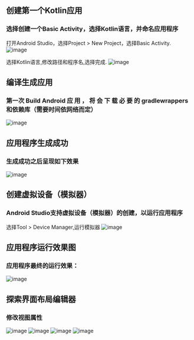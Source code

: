 ## 创建第一个Kotlin应用
### 选择创建一个Basic Activity，选择Kotlin语言，并命名应用程序
打开Android Studio，选择Project > New Project，选择Basic Activity.
![image](https://github.com/FIVEseconds59/Software-Project-Practice/blob/main/%E5%AE%9E%E9%AA%8C2_1/Picture/1.png)

选择Kotlin语言,修改路径和程序名,选择完成.
![image](https://github.com/FIVEseconds59/Software-Project-Practice/blob/main/%E5%AE%9E%E9%AA%8C2_1/Picture/2.png)

## 编译生成应用
### 第一次 Build Android 应 用 ， 将 会 下 载 必 要 的 gradlewrappers和依赖库（需要时间依网络而定）
![image](https://github.com/FIVEseconds59/Software-Project-Practice/blob/main/%E5%AE%9E%E9%AA%8C2_1/Picture/3.png)

## 应用程序生成成功
### 生成成功之后呈现如下效果
![image](https://github.com/FIVEseconds59/Software-Project-Practice/blob/main/%E5%AE%9E%E9%AA%8C2_1/Picture/4.png)

## 创建虚拟设备（模拟器）
### Android Studio支持虚拟设备（模拟器）的创建，以运行应用程序
选择Tool > Device Manager,运行模拟器
![image](https://github.com/FIVEseconds59/Software-Project-Practice/blob/main/%E5%AE%9E%E9%AA%8C2_1/Picture/5.png)

## 应用程序运行效果图
### 应用程序最终的运行效果：
![image](https://github.com/FIVEseconds59/Software-Project-Practice/blob/main/%E5%AE%9E%E9%AA%8C2_1/Picture/6.png)

## 探索界面布局编辑器
### 修改视图属性
![image](https://github.com/FIVEseconds59/Software-Project-Practice/blob/main/%E5%AE%9E%E9%AA%8C2_1/Picture/7.png)
![image](https://github.com/FIVEseconds59/Software-Project-Practice/blob/main/%E5%AE%9E%E9%AA%8C2_1/Picture/8.png)
![image](https://github.com/FIVEseconds59/Software-Project-Practice/blob/main/%E5%AE%9E%E9%AA%8C2_1/Picture/9.png)
![image](https://github.com/FIVEseconds59/Software-Project-Practice/blob/main/%E5%AE%9E%E9%AA%8C2_1/Picture/10.png)
